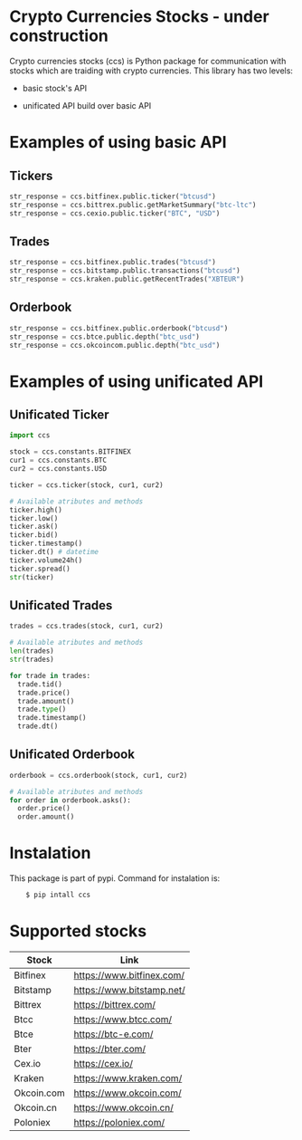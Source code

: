 # Crypto Currencies Stocks  - under construction

Crypto currencies stocks (ccs) is Python package for communication with stocks which are traiding with crypto currencies. This library has two levels:

* basic stock's API

* unificated API build over basic API


Examples of using basic API
===========================

Tickers
-------
```python
str_response = ccs.bitfinex.public.ticker("btcusd")
str_response = ccs.bittrex.public.getMarketSummary("btc-ltc")
str_response = ccs.cexio.public.ticker("BTC", "USD")
```

Trades
------
```python
str_response = ccs.bitfinex.public.trades("btcusd")
str_response = ccs.bitstamp.public.transactions("btcusd")
str_response = ccs.kraken.public.getRecentTrades("XBTEUR")
```

Orderbook
---------
```python
str_response = ccs.bitfinex.public.orderbook("btcusd")
str_response = ccs.btce.public.depth("btc_usd")
str_response = ccs.okcoincom.public.depth("btc_usd")
```
Examples of using unificated API
================================

Unificated Ticker
-----------------
```python
import ccs

stock = ccs.constants.BITFINEX
cur1 = ccs.constants.BTC
cur2 = ccs.constants.USD

ticker = ccs.ticker(stock, cur1, cur2)

# Available atributes and methods
ticker.high()
ticker.low()
ticker.ask()
ticker.bid()
ticker.timestamp()
ticker.dt() # datetime
ticker.volume24h()
ticker.spread()
str(ticker)
```

Unificated Trades
-----------------

```python
trades = ccs.trades(stock, cur1, cur2)

# Available atributes and methods
len(trades)
str(trades)

for trade in trades:
  trade.tid()
  trade.price()
  trade.amount()
  trade.type()
  trade.timestamp()
  trade.dt()

```

Unificated Orderbook
--------------------

```python
orderbook = ccs.orderbook(stock, cur1, cur2)

# Available atributes and methods
for order in orderbook.asks():
  order.price()
  order.amount()

```

Instalation
===========

This package is part of pypi.  Command for instalation is:

```bash
    $ pip intall ccs
```


Supported stocks
================

| Stock      | Link                      |
|------------|---------------------------|
| Bitfinex   | https://www.bitfinex.com/ |
| Bitstamp   | https://www.bitstamp.net/ |
| Bittrex    | https://bittrex.com/      |
| Btcc       | https://www.btcc.com/     |
| Btce       | https://btc-e.com/        |
| Bter       | https://bter.com/         |
| Cex.io     | https://cex.io/           |
| Kraken     | https://www.kraken.com/   |
| Okcoin.com | https://www.okcoin.com/   |
| Okcoin.cn  | https://www.okcoin.cn/    |
| Poloniex   | https://poloniex.com/     |
